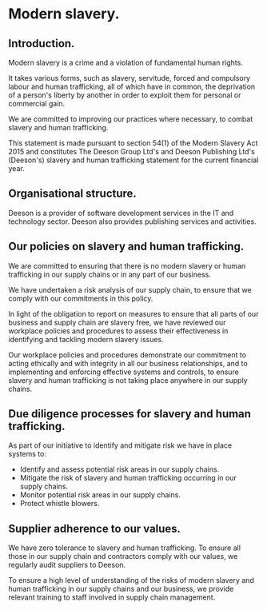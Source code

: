 
# Modern slavery.

## Introduction.

Modern slavery is a crime and a violation of fundamental human rights. 

It takes various forms, such as slavery, servitude, forced and compulsory labour and human trafficking, all of which have in common, the deprivation of a person's liberty by another in order to exploit them for personal or commercial gain.

We are committed to improving our practices where necessary, to combat slavery and human trafficking.

This statement is made pursuant to section 54(1) of the Modern Slavery Act 2015 and constitutes The Deeson Group Ltd's and Deeson Publishing Ltd's (Deeson's) slavery and human trafficking statement for the current financial year.
 
## Organisational structure.

Deeson is a provider of software development services in the IT and technology sector. Deeson also provides publishing services and activities.
 
## Our policies on slavery and human trafficking.

We are committed to ensuring that there is no modern slavery or human trafficking in our supply chains or in any part of our business.

We have undertaken a risk analysis of our supply chain, to ensure that we comply with our commitments in this policy.

In light of the obligation to report on measures to ensure that all parts of our business and supply chain are slavery free, we have reviewed our workplace policies and procedures to assess their effectiveness in identifying and tackling modern slavery issues.

Our workplace policies and procedures demonstrate our commitment to acting ethically and with integrity in all our business relationships, and to implementing and enforcing effective systems and controls, to ensure slavery and human trafficking is not taking place anywhere in our supply chains.

## Due diligence processes for slavery and human trafficking.

As part of our initiative to identify and mitigate risk 
we have in place systems to:

- Identify and assess potential risk areas in our supply chains.
- Mitigate the risk of slavery and human trafficking occurring in our supply chains.
- Monitor potential risk areas in our supply chains.
- Protect whistle blowers.

## Supplier adherence to our values.

We have zero tolerance to slavery and human trafficking. To ensure all those in our supply chain and contractors comply with our values, we regularly audit suppliers to Deeson. 

To ensure a high level of understanding of the risks of modern slavery and human trafficking in our supply chains and our business, we provide relevant training to staff involved in supply chain management. 
 
 
 
 
 
 
 
